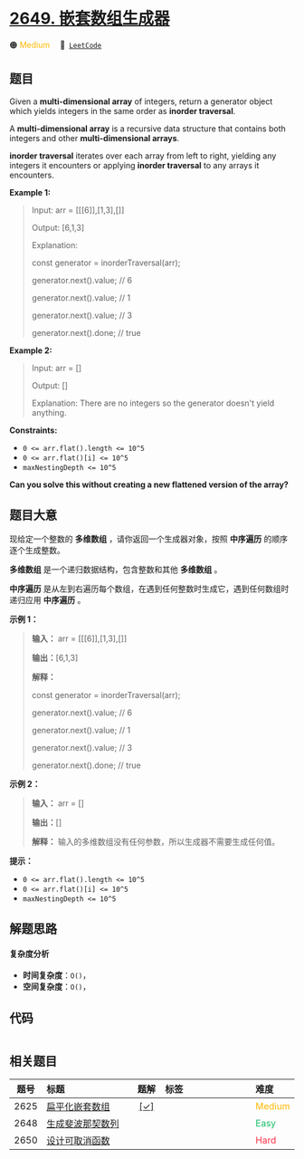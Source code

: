 # [2649. 嵌套数组生成器](https://leetcode.com/problems/nested-array-generator)

🟠 <font color=#ffb800>Medium</font>&emsp; 🔗&ensp;[`LeetCode`](https://leetcode.com/problems/nested-array-generator)

## 题目

Given a **multi-dimensional array** of integers, return a generator object
which yields integers in the same order as **inorder traversal**.

A **multi-dimensional array**  is a recursive data structure that contains
both integers and other **multi-dimensional arrays**.

**inorder traversal**  iterates over each array from left to right, yielding
any integers it encounters or applying **inorder traversal**  to any arrays it
encounters.



**Example 1:**

> Input: arr = [[[6]],[1,3],[]]
> 
> Output: [6,1,3]
> 
> Explanation:
> 
> const generator = inorderTraversal(arr);
> 
> generator.next().value; // 6
> 
> generator.next().value; // 1
> 
> generator.next().value; // 3
> 
> generator.next().done; // true

**Example 2:**

> Input: arr = []
> 
> Output: []
> 
> Explanation: There are no integers so the generator doesn't yield anything.

**Constraints:**

  * `0 <= arr.flat().length <= 10^5`
  * `0 <= arr.flat()[i] <= 10^5`
  * `maxNestingDepth <= 10^5`



**Can you solve this without creating a new flattened version of the array?**


## 题目大意

现给定一个整数的 **多维数组** ，请你返回一个生成器对象，按照 **中序遍历** 的顺序逐个生成整数。

**多维数组** 是一个递归数据结构，包含整数和其他 **多维数组** 。

**中序遍历** 是从左到右遍历每个数组，在遇到任何整数时生成它，遇到任何数组时递归应用 **中序遍历** 。



**示例 1：**

> 
> 
> 
> 
> 
> **输入：** arr = [[[6]],[1,3],[]]
> 
> **输出：**[6,1,3]
> 
> **解释：**
> 
> const generator = inorderTraversal(arr);
> 
> generator.next().value; // 6
> 
> generator.next().value; // 1
> 
> generator.next().value; // 3
> 
> generator.next().done; // true
> 
> 

**示例 2：**

> 
> 
> 
> 
> 
> **输入：** arr = []
> 
> **输出：**[]
> 
> **解释：** 输入的多维数组没有任何参数，所以生成器不需要生成任何值。
> 
> 



**提示：**

  * `0 <= arr.flat().length <= 10^5`
  * `0 <= arr.flat()[i] <= 10^5`
  * `maxNestingDepth <= 10^5`


## 解题思路

#### 复杂度分析

- **时间复杂度**：`O()`，
- **空间复杂度**：`O()`，

## 代码

```javascript

```

## 相关题目

<!-- prettier-ignore -->
| 题号 | 标题 | 题解 | 标签 | 难度 |
| :------: | :------ | :------: | :------ | :------ |
| 2625 | [扁平化嵌套数组](https://leetcode.com/problems/flatten-deeply-nested-array) | [[✓]](/problem/2625) |  | <font color=#ffb800>Medium</font> |
| 2648 | [生成斐波那契数列](https://leetcode.com/problems/generate-fibonacci-sequence) |  |  | <font color=#15bd66>Easy</font> |
| 2650 | [设计可取消函数](https://leetcode.com/problems/design-cancellable-function) |  |  | <font color=#ff334b>Hard</font> |

<style>
.blue {
    background-color: #096dd9;
    padding: 0.25rem 0.5rem;
    margin: 0;
    font-size: 0.85em;
    border-radius: 3px;
    color: white;
    font-weight: 500;
}
table th:first-of-type { width: 10%; }
table th:nth-of-type(2) { width: 35%; }
table th:nth-of-type(3) { width: 10%; }
table th:nth-of-type(4) { width: 35%; }
table th:nth-of-type(5) { width: 10%; }
</style>
